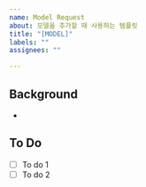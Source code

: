 ```yaml
---
name: Model Request
about: 모델을 추가할 때 사용하는 템플릿
title: "[MODEL]"
labels: ""
assignees: ""

---
```


## Background
-

## To Do
- [ ] To do 1
- [ ] To do 2